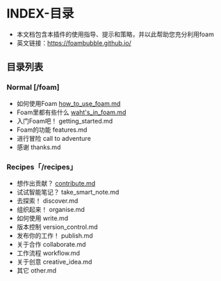 # INDEX-目录
- 本文档包含本插件的使用指导、提示和策略，并以此帮助您充分利用foam
- 英文链接：https://foambubble.github.io/

## 目录列表

### Normal [/foam]
- 如何使用Foam [how_to_use_foam.md](foam/how_to_use_foam.md)
- Foam里都有些什么 [waht's_in_foam.md](foam/what's_in_foam.md)
- 入门Foam吧！ getting_started.md
- Foam的功能 features.md
- 进行冒险 call to adventure
- 感谢 thanks.md

### Recipes「/recipes」
- 想作出贡献？ [contribute.md](recipes/contribute.md)
- 试试智能笔记？ take_smart_note.md
- 去探索！ discover.md
- 组织起来！ organise.md
- 如何使用 write.md
- 版本控制 version_control.md
- 发布你的工作！ publish.md
- 关于合作 collaborate.md
- 工作流程 workflow.md
- 关于创意 creative_idea.md
- 其它 other.md